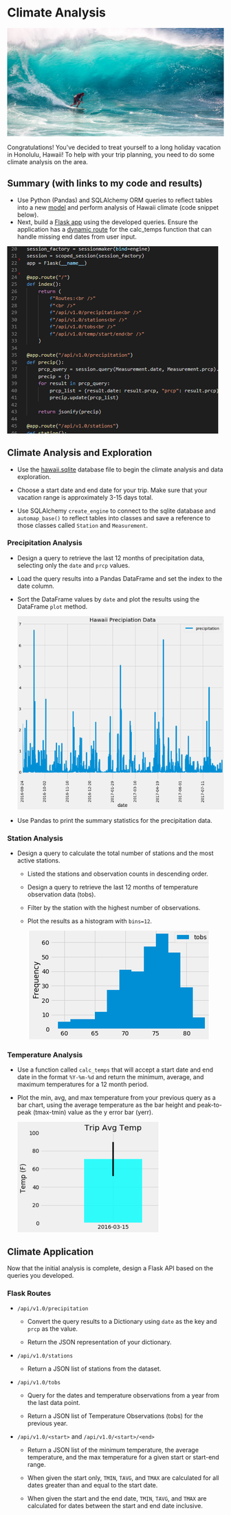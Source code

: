 # Climate Analysis

![surfs-up.jpeg](Images/surfs-up.jpeg)

Congratulations! You've decided to treat yourself to a long holiday vacation in Honolulu, Hawaii! To help with your trip planning, you need to do some climate analysis on the area.

## Summary (with links to my code and results)
 
* Use Python (Pandas) and SQLAlchemy ORM queries to reflect tables into a new [model](/Climate_Analysis.ipynb) and perform analysis of Hawaii climate (code snippet below). 
* Next, build a [Flask app](/climate_app.py) using the developed queries. Ensure the application has a [dynamic route](Images/Dynamic_Route.png) for the calc_temps function that can handle missing end dates from user input.

![Code_Snippet](Images/Code_Snippet3.png)

## Climate Analysis and Exploration

* Use the [hawaii.sqlite](Resources/hawaii.sqlite) database file to begin the climate analysis and data exploration.

* Choose a start date and end date for your trip. Make sure that your vacation range is approximately 3-15 days total.  

* Use SQLAlchemy `create_engine` to connect to the sqlite database and `automap_base()` to reflect tables into classes and save a reference to those classes called `Station` and `Measurement`.

### Precipitation Analysis

* Design a query to retrieve the last 12 months of precipitation data, selecting only the `date` and `prcp` values.

* Load the query results into a Pandas DataFrame and set the index to the date column.

* Sort the DataFrame values by `date` and plot the results using the DataFrame `plot` method.

  ![precipitation](Images/Prcp_Data.png)

* Use Pandas to print the summary statistics for the precipitation data.

### Station Analysis

* Design a query to calculate the total number of stations and the most active stations.

  * Listed the stations and observation counts in descending order.

  * Design a query to retrieve the last 12 months of temperature observation data (tobs).

  * Filter by the station with the highest number of observations.

  * Plot the results as a histogram with `bins=12`.

    ![station-histogram](Images/station-histogram.png)

### Temperature Analysis 

* Use a function called `calc_temps` that will accept a start date and end date in the format `%Y-%m-%d` and return the minimum, average, and maximum temperatures for a 12 month period.

* Plot the min, avg, and max temperature from your previous query as a bar chart, using the average temperature as the bar height and peak-to-peak (tmax-tmin) value as the y error bar (yerr).

    ![temperature](Images/temperature.png)

## Climate Application

Now that the initial analysis is complete, design a Flask API based on the queries you developed.

### Flask Routes

* `/api/v1.0/precipitation`

  * Convert the query results to a Dictionary using `date` as the key and `prcp` as the value.

  * Return the JSON representation of your dictionary.

* `/api/v1.0/stations`

  * Return a JSON list of stations from the dataset.

* `/api/v1.0/tobs`

  * Query for the dates and temperature observations from a year from the last data point.

  * Return a JSON list of Temperature Observations (tobs) for the previous year.

* `/api/v1.0/<start>` and `/api/v1.0/<start>/<end>`

  * Return a JSON list of the minimum temperature, the average temperature, and the max temperature for a given start or start-end range.

  * When given the start only, `TMIN`, `TAVG`, and `TMAX` are calculated for all dates greater than and equal to the start date.

  * When given the start and the end date, `TMIN`, `TAVG`, and `TMAX` are calculated for dates between the start and end date inclusive.
